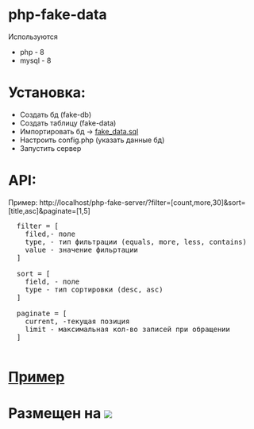 # php-fake-data

Используются 
  - php - 8
  - mysql - 8

# Установка:
  - Создать бд (fake-db)
  - Создать таблицу (fake-data)
  - Импортировать бд -> [fake_data.sql](https://github.com/XrestRus/php-fake-server/tree/master/DataBaseSql)
  - Настроить config.php (указать данные бд)
  - Запустить сервер

# API: 
  Пример: http://localhost/php-fake-server/?filter=[count,more,30]&sort=[title,asc]&paginate=[1,5]
  <pre>
  filter = [
    filed,- поле
    type, - тип фильтрации (equals, more, less, contains)
    value - значение фильртации
  ]
  
  sort = [
    field, - поле
    type - тип сортировки (desc, asc)
  ]
  
  paginate = [
    current, -текущая позиция
    limit - максимальная кол-во записей при обращении
  ]
  </pre>

# [Пример](https://heroku-php-server-xrest.herokuapp.com/)

# Размещен на [![](https://www3.assets.heroku.com/assets/logo-purple-08fb38cebb99e3aac5202df018eb337c5be74d5214768c90a8198c97420e4201.svg)](https://www.heroku.com/home)
